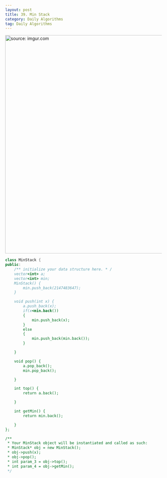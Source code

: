```yaml
---
layout: post
title: 39. Min Stack
category: Daily Algorithms
tag: Daily Algorithms
---
```


<a href="https://postimg.cc/0K85BCjS"><img src="https://i.postimg.cc/tJ617SHB/Capture.jpg" width="700px" title="source: imgur.com" /><a>

```c++
class MinStack {
public:
    /** initialize your data structure here. * /
    vector<int> a;
    vector<int> min;
    MinStack() {
        min.push_back(2147483647);
    }

    void push(int x) {
        a.push_back(x);
        if(x<min.back())
        {
            min.push_back(x);
        }
        else
        {
            min.push_back(min.back());
        }

    }

    void pop() {
        a.pop_back();
        min.pop_back();

    }

    int top() {
        return a.back();

    }

    int getMin() {
        return min.back();

    }
};

/**
 * Your MinStack object will be instantiated and called as such:
 * MinStack* obj = new MinStack();
 * obj->push(x);
 * obj->pop();
 * int param_3 = obj->top();
 * int param_4 = obj->getMin();
 */
```
